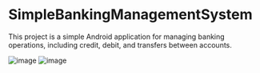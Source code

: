 # SimpleBankingManagementSystem
This project is a simple Android application for managing banking operations, including credit, debit, and transfers between accounts.


![image](https://github.com/douaeelmz/SimpleBankingManagementSystem/assets/93287412/d3915c68-392d-4d70-b222-b72e0d5e61c2)
![image](https://github.com/douaeelmz/SimpleBankingManagementSystem/assets/93287412/24d42285-dbb5-462c-9b1d-5c0f238c687b)
